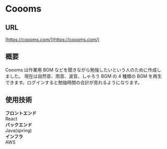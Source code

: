 # Coooms

## URL

[https://coooms.com/](https://coooms.com/)

## 概要

Coooms は作業用 BGM などを聞きながら勉強したいという人のために作成しました。
現在は自然音、雨音、波音、しゃろう BGM の 4 種類の BGM を再生できます。ログインすると勉強時間の合計が見れるようになります。

## 使用技術

**フロントエンド**  
React  
**バックエンド**  
Java(spring)  
**インフラ**  
AWS
